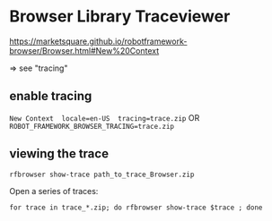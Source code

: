 # Browser Library Traceviewer

https://marketsquare.github.io/robotframework-browser/Browser.html#New%20Context

=> see "tracing"

## enable tracing 

`New Context  locale=en-US  tracing=trace.zip`
OR 
`ROBOT_FRAMEWORK_BROWSER_TRACING=trace.zip`


## viewing the trace

`rfbrowser show-trace path_to_trace_Browser.zip`

Open a series of traces: 

`for trace in trace_*.zip; do rfbrowser show-trace $trace ; done`


